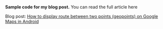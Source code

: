 **Sample code for my blog post.**
You can read the full article here

Blog post: [How to display route between two points (geopoints) on Google Maps in Android](http://www.hrupin.com/2012/02/how-to-display-route-between-two-points-geopoints-on-google-maps-in-android)
